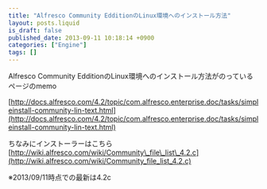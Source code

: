 ```yaml
---
title: "Alfresco Community EdditionのLinux環境へのインストール方法"
layout: posts.liquid
is_draft: false
published_date: 2013-09-11 10:18:14 +0900
categories: ["Engine"]
tags: []
---
```


Alfresco Community EdditionのLinux環境へのインストール方法がのっているページのmemo

[http://docs.alfresco.com/4.2/topic/com.alfresco.enterprise.doc/tasks/simpleinstall-community-lin-text.html](http://docs.alfresco.com/4.2/topic/com.alfresco.enterprise.doc/tasks/simpleinstall-community-lin-text.html)

ちなみにインストーラーはこちら  
[http://wiki.alfresco.com/wiki/Community\_file\_list\_4.2.c](http://wiki.alfresco.com/wiki/Community_file_list_4.2.c)  
  
※2013/09/11時点での最新は4.2c


